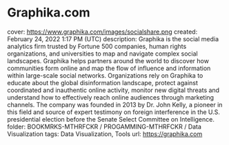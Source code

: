 # Graphika.com

cover: https://www.graphika.com/images/socialshare.png
created: February 24, 2022 1:17 PM (UTC)
description: Graphika is the social media analytics firm trusted by Fortune 500 companies, human rights organizations, and universities to map and navigate complex social landscapes.   Graphika helps partners around the world to discover how communities form online and map the flow of influence and information within large-scale social networks.   Organizations rely on Graphika to educate about the global disinformation landscape, protect against coordinated and inauthentic online activity, monitor new digital threats and understand how to effectively reach online audiences through marketing channels.  The company was founded in 2013 by Dr. John Kelly, a pioneer in this field and source of expert testimony on foreign interference in the U.S. presidential election before the Senate Select Committee on Intelligence.
folder: BOOKMRKS-MTHRFCKR / PROGAMMING-MTHRFCKR / Data Visualization
tags: Data Visualization, Tools
url: https://graphika.com
